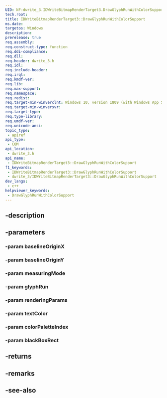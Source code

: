 ```yaml
---
UID: NF:dwrite_3.IDWriteBitmapRenderTarget3.DrawGlyphRunWithColorSupport
tech.root: 
title: IDWriteBitmapRenderTarget3::DrawGlyphRunWithColorSupport
ms.date: 
targetos: Windows
description: 
prerelease: true
req.assembly: 
req.construct-type: function
req.ddi-compliance: 
req.dll: 
req.header: dwrite_3.h
req.idl: 
req.include-header: 
req.irql: 
req.kmdf-ver: 
req.lib: 
req.max-support: 
req.namespace: 
req.redist: 
req.target-min-winverclnt: Windows 10, version 1809 (with Windows App SDK 1.2 Preview 1 or later)
req.target-min-winversvr: 
req.target-type: 
req.type-library: 
req.umdf-ver: 
req.unicode-ansi: 
topic_type:
 - apiref
api_type:
 - COM
api_location:
 - dwrite_3.h
api_name:
 - IDWriteBitmapRenderTarget3::DrawGlyphRunWithColorSupport
f1_keywords:
 - IDWriteBitmapRenderTarget3::DrawGlyphRunWithColorSupport
 - dwrite_3/IDWriteBitmapRenderTarget3::DrawGlyphRunWithColorSupport
dev_langs:
 - c++
helpviewer_keywords:
 - DrawGlyphRunWithColorSupport
---
```


## -description

## -parameters

### -param baselineOriginX

### -param baselineOriginY

### -param measuringMode

### -param glyphRun

### -param renderingParams

### -param textColor

### -param colorPaletteIndex

### -param blackBoxRect

## -returns

## -remarks

## -see-also

